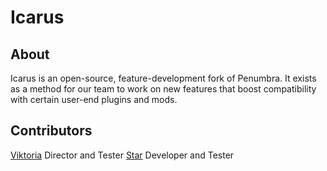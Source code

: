 # Icarus

## About
Icarus is an open-source, feature-development fork of Penumbra. It exists as a method for our team to work on new features that boost compatibility with certain user-end plugins and mods.

## Contributors
[Viktoria](https://github.com/Viktoria-9999) Director and Tester
[Star](https://github.com/noahbazer) Developer and Tester
